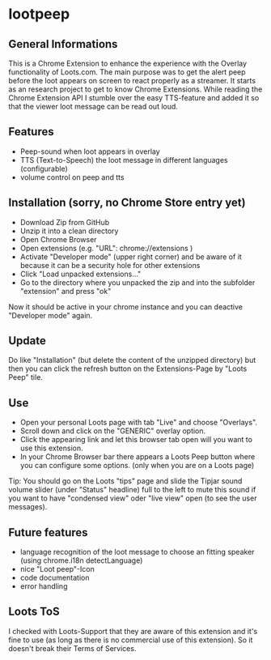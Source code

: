 # lootpeep

## General Informations
This is a Chrome Extension to enhance the experience with the Overlay functionality of Loots.com. The main purpose was to get the alert peep before the loot appears on screen to react properly as a streamer. It starts as an research project to get to know Chrome Extensions. While reading the Chrome Extension API I stumble over the easy TTS-feature and added it so that the viewer loot message can be read out loud.

## Features
- Peep-sound when loot appears in overlay
- TTS (Text-to-Speech) the loot message in different languages (configurable)
- volume control on peep and tts

## Installation (sorry, no Chrome Store entry yet)
- Download Zip from GitHub
- Unzip it into a clean directory
- Open Chrome Browser
- Open extensions (e.g. "URL": chrome://extensions )
- Activate "Developer mode" (upper right corner) and be aware of it because it can be a security hole for other extensions
- Click "Load unpacked extensions..."
- Go to the directory where you unpacked the zip and into the subfolder "extension" and press "ok"

Now it should be active in your chrome instance and you can deactive "Developer mode" again.

## Update
Do like "Installation" (but delete the content of the unzipped directory) but then you can click the refresh button on the Extensions-Page by "Loots Peep" tile.

## Use
- Open your personal Loots page with tab "Live" and choose "Overlays". 
- Scroll down and click on the "GENERIC" overlay option.
- Click the appearing link and let this browser tab open will you want to use this extension.
- In your Chrome Browser bar there appears a Loots Peep button where you can configure some options. (only when you are on a Loots page)

Tip: You should go on the Loots "tips" page and slide the Tipjar sound volume slider (under "Status" headline) full to the left to mute this sound if you want to have "condensed view" oder "live view" open (to see the user messages).

## Future features
- language recognition of the loot message to choose an fitting speaker (using chrome.i18n detectLanguage)
- nice "Loot peep"-Icon
- code documentation
- error handling

## Loots ToS
I checked with Loots-Support that they are aware of this extension and it's fine to use (as long as there is no commercial use of this extension).
So it doesn't break their Terms of Services.
